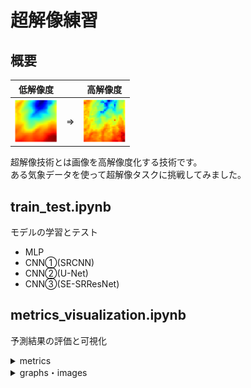 # 超解像練習

## 概要
|低解像度||高解像度|
|-|-|-|
|![imagesフォルダのlow_sample.png参照](./images/low_sample.png "低解像度画像")|⇒|![imagesフォルダのhigh_sample.png参照](./images/high_sample.png "高解像度画像")|

超解像技術とは画像を高解像度化する技術です。  
ある気象データを使って超解像タスクに挑戦してみました。

## train_test.ipynb
モデルの学習とテスト
- MLP
- CNN①(SRCNN)
- CNN②(U-Net)
- CNN③(SE-SRResNet)


## metrics_visualization.ipynb
予測結果の評価と可視化
<details><summary>metrics</summary>

- PSNR(ピーク信号対雑音比)
- RMSE(二乗平均平方根誤差)
- ME(平均誤差)
- CORR(ピアソンの積率相関係数)
</details>
<details><summary>graphs・images</summary>

- サンプルgif
- ヒストグラム
- 時系列グラフ
- 日変動グラフ
- 領域マップ
- 散布図(yyplot)
</details>

